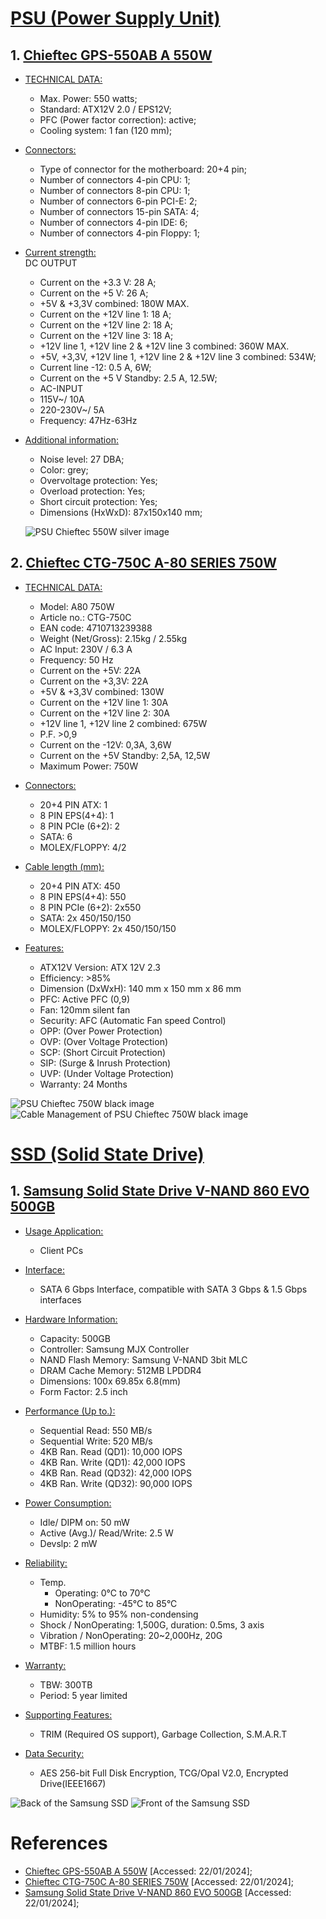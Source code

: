 # <u> **PSU** (Power Supply Unit) </u>

## 1. <u> Chieftec GPS-550AB A 550W </u>

* <u> TECHNICAL DATA: </u>
  - Max. Power: 550 watts;
  - Standard: ATX12V 2.0 / EPS12V;
  - PFC (Power factor correction): active;
  - Cooling system: 1 fan (120 mm);

* <u> Connectors: </u>
  - Type of connector for the motherboard: 20+4 pin;
  - Number of connectors 4-pin CPU: 1;
  - Number of connectors 8-pin CPU: 1;
  - Number of connectors 6-pin PCI-E: 2;
  - Number of connectors 15-pin SATA: 4;
  - Number of connectors 4-pin IDE: 6;
  - Number of connectors 4-pin Floppy: 1;

* <u> Current strength: </u>
<br> DC OUTPUT
  - Current on the +3.3 V: 28 A;
  - Current on the +5 V: 26 A;
  - +5V & +3,3V combined: 180W MAX.
  - Current on the +12V line 1: 18 A;
  - Current on the +12V line 2: 18 A;
  - Current on the +12V line 3: 18 A;
  - +12V line 1, +12V line 2 & +12V line 3 combined: 360W MAX.
  - +5V, +3,3V, +12V line 1, +12V line 2 & +12V line 3 combined: 534W;
  - Current line -12: 0.5 A, 6W;
  - Current on the +5 V Standby: 2.5 A, 12.5W;
  - AC-INPUT
  - 115V~/ 10A
  - 220-230V~/ 5A
  - Frequency: 47Hz-63Hz

* <u> Additional information: </u>
  - Noise level: 27 DBA;
  - Color: grey;
  - Overvoltage protection: Yes;
  - Overload protection: Yes;
  - Short circuit protection: Yes;
  - Dimensions (HxWxD): 87x150x140 mm;

  ![PSU Chieftec 550W silver image](PSU550W.jpeg)

## 2. <u> Chieftec CTG-750C A-80 SERIES 750W </u>

* <u> TECHNICAL DATA: </u>
  - Model: A80 750W
  - Article no.: CTG-750C
  - EAN code: 4710713239388
  - Weight (Net/Gross): 2.15kg / 2.55kg
  - AC Input: 230V / 6.3 A
  - Frequency: 50 Hz
  - Current on the +5V: 22A
  - Current on the +3,3V: 22A
  - +5V & +3,3V combined: 130W
  - Current on the +12V line 1: 30A
  - Current on the +12V line 2: 30A
  - +12V line 1, +12V line 2 combined: 675W
  - P.F.	>0,9
  - Current on the -12V: 0,3A, 3,6W
  - Current on the +5V Standby: 2,5A, 12,5W
  - Maximum Power: 750W

* <u> Connectors: </u>
  - 20+4 PIN ATX: 1
  - 8 PIN EPS(4+4): 1
  - 8 PIN PCIe (6+2): 2
  - SATA: 6
  - MOLEX/FLOPPY: 4/2

* <u> Cable length (mm): </u>
  - 20+4 PIN ATX: 450
  - 8 PIN EPS(4+4): 550
  - 8 PIN PCIe (6+2): 2x550
  - SATA: 2x 450/150/150
  - MOLEX/FLOPPY: 2x 450/150/150

* <u> Features: </u>
  - ATX12V Version: ATX 12V 2.3
  - Efficiency: >85%
  - Dimension (DxWxH): 140 mm x 150 mm x 86 mm
  - PFC: Active PFC (0,9)
  - Fan: 120mm silent fan
  - Security: AFC (Automatic Fan speed Control)
  - OPP: (Over Power Protection)
  - OVP: (Over Voltage Protection)
  - SCP: (Short Circuit Protection)
  - SIP: (Surge & Inrush Protection)
  - UVP: (Under Voltage Protection)
  - Warranty: 24 Months

![PSU Chieftec 750W black image](PSU750W2.jpeg)
![Cable Management of PSU Chieftec 750W black image](PSU750W.jpeg)

# <u> **SSD (Solid State Drive)** </u>

## 1. <u> Samsung Solid State Drive V-NAND 860 EVO 500GB </u>

* <u> Usage Application: </u>
  - Client PCs

* <u> Interface:  </u>
  - SATA 6 Gbps Interface, compatible with SATA 3 Gbps & 1.5 Gbps interfaces

* <u> Hardware Information: </u>
  - Capacity: 500GB
  - Controller: Samsung MJX Controller
  - NAND Flash Memory: Samsung V-NAND 3bit MLC
  - DRAM Cache Memory: 512MB LPDDR4
  - Dimensions: 100x 69.85x 6.8(mm)
  - Form Factor: 2.5 inch

* <u> Performance (Up to.): </u>
  - Sequential Read: 550 MB/s
  - Sequential Write: 520 MB/s
  - 4KB Ran. Read (QD1): 10,000 IOPS
  - 4KB Ran. Write (QD1): 42,000 IOPS
  - 4KB Ran. Read (QD32): 42,000 IOPS
  - 4KB Ran. Write (QD32): 90,000 IOPS

* <u> Power Consumption: </u>
  - Idle/ DIPM on: 50 mW
  - Active (Avg.)/ Read/Write: 2.5 W
  - Devslp: 2 mW

* <u> Reliability: </u>
  - Temp.
    - Operating: 0°C to 70°C
    - NonOperating: -45°C to 85°C
  - Humidity: 5% to 95% non-condensing
  - Shock / NonOperating: 1,500G, duration: 0.5ms, 3 axis
  - Vibration / NonOperating: 20~2,000Hz, 20G
  - MTBF: 1.5 million hours
  
* <u> Warranty: </u>
  - TBW: 300TB
  - Period: 5 year limited

* <u> Supporting Features: </u>
  - TRIM (Required OS support), Garbage Collection, S.M.A.R.T

* <u> Data Security: </u>
  - AES 256-bit Full Disk Encryption, TCG/Opal V2.0, Encrypted Drive(IEEE1667)

![Back of the Samsung SSD](SSDback.jpeg)
![Front of the Samsung SSD](SSDfront.jpeg)

# References
- [Chieftec GPS-550AB A 550W](http://specsan.com/power-supply-chieftec/chieftec-gps-550ab-a-550w/) [Accessed: 22/01/2024];
- [Chieftec CTG-750C A-80 SERIES 750W](https://www.chieftec.eu/products-detail/107/A-80_SERIES/130/CTG-750C) [Accessed: 22/01/2024];
- [Samsung Solid State Drive V-NAND 860 EVO 500GB](https://download.semiconductor.samsung.com/resources/data-sheet/Samsung_SSD_860_EVO_Data_Sheet_Rev1.pdf) [Accessed: 22/01/2024];